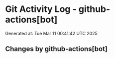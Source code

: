 # Git Activity Log - github-actions[bot]
Generated at: Tue Mar 11 00:41:42 UTC 2025
## Changes by github-actions[bot]
```diff
```
